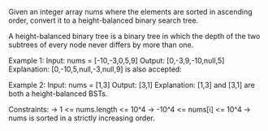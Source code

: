 Given an integer array nums where the elements are sorted in ascending order, convert it to a height-balanced binary search tree.

A height-balanced binary tree is a binary tree in which the depth of the two subtrees of every node never differs by more than one.

Example 1:
Input: nums = [-10,-3,0,5,9]
Output: [0,-3,9,-10,null,5]
Explanation: [0,-10,5,null,-3,null,9] is also accepted:

Example 2:
Input: nums = [1,3]
Output: [3,1]
Explanation: [1,3] and [3,1] are both a height-balanced BSTs.
 
Constraints:
-> 1 <= nums.length <= 10^4
-> -10^4 <= nums[i] <= 10^4
-> nums is sorted in a strictly increasing order.
